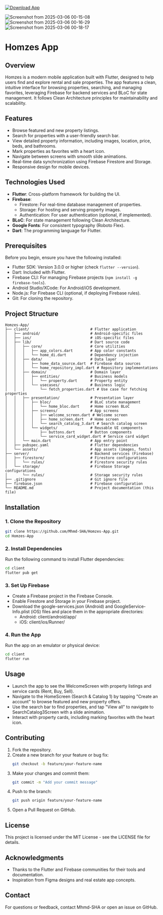 
[![Download App](https://img.shields.io/badge/Download-App-blue.svg)](https://github.com/Mhmd-SHA/Homzes-App/releases/latest](https://github.com/Mhmd-SHA/Homzes-App/releases/download/V1.1.0/Homzes.App-release.apk))

![Screenshot from 2025-03-06 00-15-08](https://github.com/user-attachments/assets/3c8c135f-7426-4c7e-9bd4-fe5e68ee116d)
![Screenshot from 2025-03-06 00-16-29](https://github.com/user-attachments/assets/536c752d-a84c-45ce-ae7d-4bbe64cc07e1)
![Screenshot from 2025-03-06 00-18-17](https://github.com/user-attachments/assets/15727dd1-2ada-48bd-a012-fa04ed4d6c4c)


# Homzes App

## Overview
Homzes is a modern mobile application built with Flutter, designed to help users find and explore rental and sale properties. The app features a clean, intuitive interface for browsing properties, searching, and managing favorites, leveraging Firebase for backend services and BLoC for state management. It follows Clean Architecture principles for maintainability and scalability.

## Features
- Browse featured and new property listings.
- Search for properties with a user-friendly search bar.
- View detailed property information, including images, location, price, beds, and bathrooms.
- Mark properties as favorites with a heart icon.
- Navigate between screens with smooth slide animations.
- Real-time data synchronization using Firebase Firestore and Storage.
- Responsive design for mobile devices.

## Technologies Used
- **Flutter**: Cross-platform framework for building the UI.
- **Firebase**:
  - Firestore: For real-time database management of properties.
  - Storage: For hosting and serving property images.
  - Authentication: For user authentication (optional, if implemented).
- **BLoC**: For state management following Clean Architecture.
- **Google Fonts**: For consistent typography (Roboto Flex).
- **Dart**: The programming language for Flutter.

## Prerequisites
Before you begin, ensure you have the following installed:

- Flutter SDK: Version 3.0.0 or higher (check `flutter --version`).
- Dart: Included with Flutter.
- Firebase CLI: For managing Firebase projects (`npm install -g firebase-tools`).
- Android Studio/XCode: For Android/iOS development.
- Node.js: For Firebase CLI (optional, if deploying Firebase rules).
- Git: For cloning the repository.

## Project Structure

```
Homzes-App/
├── client/                            # Flutter application
│   ├── android/                       # Android-specific files
│   ├── ios/                           # iOS-specific files
│   ├── lib/                           # Dart source code
│   │   ├── core/                      # Core utilities
│   │   │   ├── app_colors.dart        # App color constants
│   │   │   └── home_di.dart           # Dependency injection
│   │   ├── data/                      # Data layer
│   │   │   ├── home_data_source.dart  # Firebase data sources
│   │   │   └── home_repository_impl.dart # Repository implementations
│   │   ├── domain/                    # Domain layer
│   │   │   ├── entities/              # Business models
│   │   │   │   └── property.dart      # Property entity
│   │   │   └── usecases/              # Business logic
│   │   │       └── fetch_properties.dart # Use case for fetching properties
│   │   ├── presentation/              # Presentation layer
│   │   │   ├── bloc/                  # BLoC state management
│   │   │   │   └── home_bloc.dart     # Home screen BLoC
│   │   │   ├── screens/               # App screens
│   │   │   │   ├── welcome_screen.dart # Welcome screen
│   │   │   │   ├── home_screen.dart   # Home screen
│   │   │   │   └── search_catalog_3.dart # Search catalog screen
│   │   │   └── widgets/               # Reusable UI components
│   │   │       ├── buttons.dart       # Button components
│   │   │       └── service_card_widget.dart # Service card widget
│   │   └── main.dart                  # App entry point
│   ├── pubspec.yaml                   # Flutter dependencies
│   └── assets/                        # App assets (images, fonts)
├── server/                            # Backend services (Firebase)
│   ├── firestore/                     # Firestore configurations
│   │   └── rules/                     # Firestore security rules
│   └── storage/                       # Firebase Storage configurations
│       └── rules/                     # Storage security rules
├── .gitignore                         # Git ignore file
├── firebase.json                      # Firebase configuration
└── README.md                          # Project documentation (this file)
```

## Installation

### 1. Clone the Repository
```bash
git clone https://github.com/Mhmd-SHA/Homzes-App.git
cd Homzes-App
```

### 2. Install Dependencies
Run the following command to install Flutter dependencies:
```bash
cd client
flutter pub get
```

### 3. Set Up Firebase
- Create a Firebase project in the Firebase Console.
- Enable Firestore and Storage in your Firebase project.
- Download the google-services.json (Android) and GoogleService-Info.plist (iOS) files and place them in the appropriate directories:
  - Android: client/android/app/
  - iOS: client/ios/Runner/


### 4. Run the App
Run the app on an emulator or physical device:
```bash
cd client
flutter run
```

## Usage
- Launch the app to see the WelcomeScreen with property listings and service cards (Rent, Buy, Sell).
- Navigate to the HomeScreen (Search & Catalog 1) by tapping "Create an account" to browse featured and new property offers.
- Use the search bar to find properties, and tap "View all" to navigate to SearchCatalog3Screen with a slide animation.
- Interact with property cards, including marking favorites with the heart icon.

## Contributing
1. Fork the repository.
2. Create a new branch for your feature or bug fix:
   ```bash
   git checkout -b feature/your-feature-name
   ```
3. Make your changes and commit them:
   ```bash
   git commit -m "Add your commit message"
   ```
4. Push to the branch:
   ```bash
   git push origin feature/your-feature-name
   ```
5. Open a Pull Request on GitHub.

## License
This project is licensed under the MIT License - see the LICENSE file for details.

## Acknowledgments
- Thanks to the Flutter and Firebase communities for their tools and documentation.
- Inspiration from Figma designs and real estate app concepts.

## Contact
For questions or feedback, contact Mhmd-SHA or open an issue on GitHub.
